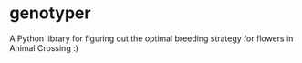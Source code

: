 # genotyper
A Python library for figuring out the optimal breeding strategy for flowers in Animal Crossing :)
